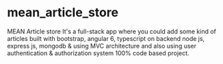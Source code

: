 # mean_article_store
MEAN Article store It's a full-stack app where you could add some kind of articles built with bootstrap, angular 6, typescript on backend node js, express js, mongodb &amp; using MVC architecture and also using user authentication &amp; authorization system 100% code based project.
